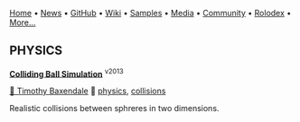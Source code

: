 [Home](https://qb64.com) • [News](/news.html) • [GitHub](/github.html) • [Wiki](/wiki.html) • [Samples](/samples.html) • [Media](/media.html) • [Community](/community.html) • [Rolodex](/rolodex.html) • [More...](/more.html)

## PHYSICS

**[Colliding Ball Simulation](colliding-ball-simulation/index)** <sup>v2013</sup>

[🐝 Timothy Baxendale](timothy-baxendale) 🔗 [physics](physics), [collisions](collisions)

Realistic collisions between sphreres in two dimensions.
